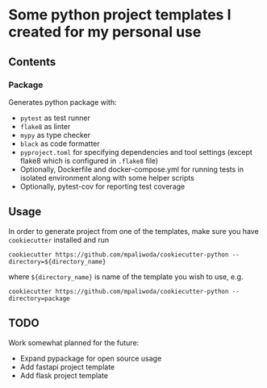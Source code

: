 # Some python project templates I created for my personal use


## Contents

### Package

Generates python package with:

* `pytest` as test runner
* `flake8` as linter
* `mypy` as type checker
* `black` as code formatter
* `pyproject.toml` for specifying dependencies and tool settings (except flake8 which is configured in `.flake8` file)
* Optionally, Dockerfile and docker-compose.yml for running tests in isolated environment along with some helper scripts
* Optionally, pytest-cov for reporting test coverage


## Usage

In order to generate project from one of the templates, make sure you have `cookiecutter` installed and run
```
cookiecutter https://github.com/mpaliwoda/cookiecutter-python --directory=${directory_name}
```
where `${directory_name}` is name of the template you wish to use, e.g.
```
cookiecutter https://github.com/mpaliwoda/cookiecutter-python --directory=package
```


## TODO

Work somewhat planned for the future:

* Expand pypackage for open source usage
* Add fastapi project template
* Add flask project template
